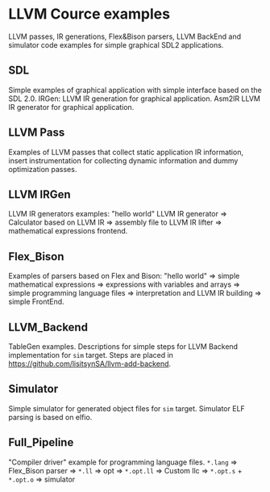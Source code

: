 # LLVM Cource examples
LLVM passes, IR generations, Flex&Bison parsers, LLVM BackEnd and simulator code examples for simple graphical SDL2 applications.

## SDL
Simple examples of graphical application with simple interface based on the SDL 2.0.
IRGen: LLVM IR generation for graphical application. Asm2IR LLVM IR generator for graphical application.

## LLVM Pass
Examples of LLVM passes that collect static application IR information, insert instrumentation for collecting dynamic information and dummy optimization passes.

## LLVM IRGen
LLVM IR generators examples:
"hello world" LLVM IR generator => Calculator based on LLVM IR => assembly file to LLVM IR lifter => mathematical expressions frontend.

## Flex_Bison
Examples of parsers based on Flex and Bison:
"hello world" => simple mathematical expressions => expressions with variables and arrays => simple programming language files => interpretation and LLVM IR building => simple FrontEnd.

## LLVM_Backend
TableGen examples. Descriptions for simple steps for LLVM Backend implementation for `sim` target.
Steps are placed in https://github.com/lisitsynSA/llvm-add-backend.

## Simulator
Simple simulator for generated object files for `sim` target. Simulator ELF parsing is based on elfio.

## Full_Pipeline
"Compiler driver" example for programming language files.
`*.lang` => Flex_Bison parser => `*.ll` => opt => `*.opt.ll` => Custom llc => `*.opt.s` + `*.opt.o` => simulator
